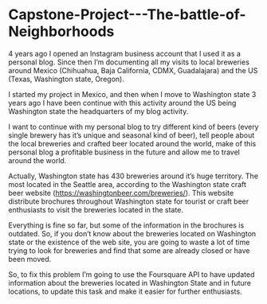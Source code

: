# Capstone-Project---The-battle-of-Neighborhoods

4 years ago I opened an Instagram business account that I used it as a personal blog. Since then I’m documenting all my visits to local breweries around Mexico (Chihuahua, Baja California, CDMX, Guadalajara) and the US (Texas, Washington state, Oregon).

I started my project in Mexico, and then when I move to Washington state 3 years ago I have been continue with this activity around the US being Washington state the headquarters of my blog activity.

I want to continue with my personal blog to try different kind of beers (every single brewery has it’s unique and seasonal kind of beer), tell people about the local breweries and crafted beer located around the world, make of this personal blog a profitable business in the future and allow me to travel around the world.

Actually, Washington state has 430 breweries around it’s huge territory. The most located in the Seattle area, according to the Washington state craft beer website (https://washingtonbeer.com/breweries/). This website distribute brochures throughout Washington state for tourist or craft beer enthusiasts to visit the breweries located in the state.

Everything is fine so far, but some of the information in the brochures is outdated. So, if you don’t know about the breweries located on Washington state or the existence of the web site, you are going to waste a lot of time trying to look for breweries and find that some are already closed or have been moved.

So, to fix this problem I’m going to use the Foursquare API to have updated information about the breweries located in Washington State and in future locations, to update this task and make it easier for further enthusiasts.
